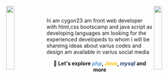 <!---
cygon23/cygon23 is a ✨ special ✨ repository because its `README.md` (this file) appears on your GitHub profile.
You can click the Preview link to take a look at your changes.
--->

<img align="left" src="https://user-images.githubusercontent.com/65187002/144930161-2f783401-8d27-4fdf-a2f7-cc0ba32f1f1f.gif" width="21%" style="display:inline;"><img align="right" src="https://user-images.githubusercontent.com/65187002/144930161-2f783401-8d27-4fdf-a2f7-cc0ba32f1f1f.gif" width="21%" style="display:inline;">

<br>

hi am cygon23
am front web developer with html,css bootscamp and java script as developing languages 
am looking for the experienced developeds to whom i will be shareing ideas about varius codes and design 
am available in varius social media



<div align="center" style="font-weight: bold;">
    💬 Let's explore 
    <b><i style="color: rgb(94, 156, 213);">php</i></b>, 
    <b><i style="color: rgb(248, 194, 1);">Java</i></b>, 
    <b><i style="color: rgb(46, 72, 123);">mysql</i></b> 
    and more
</div>
<br>
